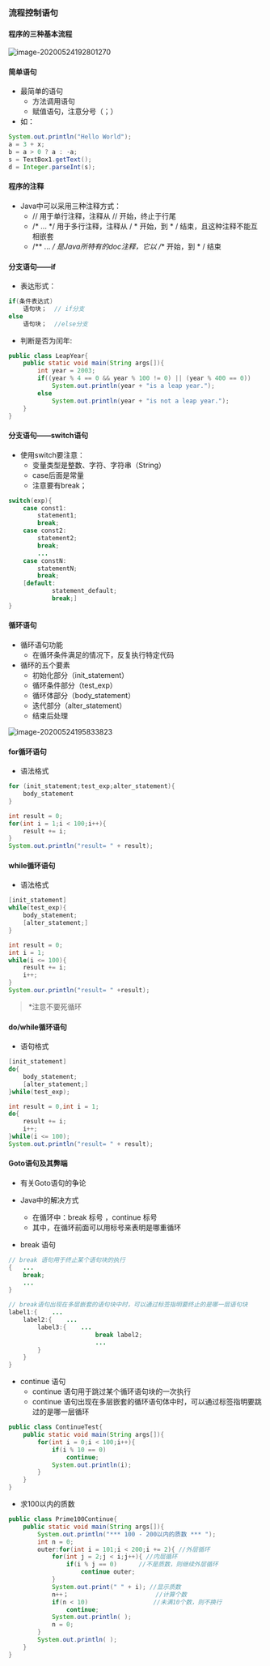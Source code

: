 ### 流程控制语句

#### 程序的三种基本流程

![image-20200524192801270](C:\Users\Tao\AppData\Roaming\Typora\typora-user-images\image-20200524192801270.png)

#### 简单语句

* 最简单的语句
  * 方法调用语句
  * 赋值语句，注意分号（；）
* 如：

```java
System.out.println("Hello World");
a = 3 + x;
b = a > 0 ? a : -a;
s = TextBox1.getText();
d = Integer.parseInt(s);
```

#### 程序的注释

* Java中可以采用三种注释方式：
  * // 用于单行注释，注释从  //  开始，终止于行尾
  * /*  ...  */ 用于多行注释，注释从  / * 开始，到 * /  结束，且这种注释不能互相嵌套
  * /** ... */  是Java所特有的doc注释，它以 /** 开始，到 * / 结束

#### 分支语句——if

* 表达形式：

```java
if(条件表达式)
    语句块；  // if分支
else
    语句块；  //else分支
```

* 判断是否为闰年:

```java
public class LeapYear{
    public static void main(String args[]){
    	int year = 2003;
    	if((year % 4 == 0 && year % 100 != 0) || (year % 400 == 0))
            System.out.println(year + "is a leap year.");
    	else
            System.out.println(year + "is not a leap year.");
	}
}
```

#### 分支语句——switch语句

* 使用switch要注意：
  * 变量类型是整数、字符、字符串（String）
  * case后面是常量
  * 注意要有break；

```java
switch(exp){
    case const1:
        statement1;
        break;
    case const2:
        statement2;
        break;
        ...
    case constN:
        statementN;
        break;
	[default:
    		statement_default;
    		break;]
}
```

#### 循环语句

* 循环语句功能
  * 在循环条件满足的情况下，反复执行特定代码
* 循环的五个要素
  * 初始化部分（init_statement）
  * 循环条件部分（test_exp）
  * 循环体部分（body_statement）
  * 迭代部分（alter_statement）
  * 结束后处理

![image-20200524195833823](C:\Users\Tao\AppData\Roaming\Typora\typora-user-images\image-20200524195833823.png)

#### for循环语句

* 语法格式

```java
for (init_statement;test_exp;alter_statement){
    body_statement
}
```

```java
int result = 0;
for(int i = 1;i < 100;i++){
    result += i;
}
System.out.println("result= " + result);
```

#### while循环语句

* 语法格式

```java
[init_statement]
while(test_exp){
    body_statement;
    [alter_statement;]
}
```

```java
int result = 0;
int i = 1;
while(i <= 100){
    result += i;
    i++;
}
System.our.println("result= " +result);
```

> *注意不要死循环

#### do/while循环语句

* 语句格式

```java
[init_statement]
do{
    body_statement;
    [alter_statement;]
}while(test_exp);
```

```java
int result = 0,int i = 1;
do{
    result += i;
    i++;
}while(i <= 100);
System.out.println("result= " + result);
```

#### Goto语句及其弊端

* 有关Goto语句的争论
* Java中的解决方式
  * 在循环中：break 标号 ，continue 标号
  * 其中，在循环前面可以用标号来表明是哪重循环

* break 语句

```java
// break 语句用于终止某个语句块的执行
{	...
    break;
    ...
}
```

```java
// break语句出现在多层嵌套的语句块中时，可以通过标签指明要终止的是哪一层语句块
label1:{	...
    label2:{	...
        label3:{	...
            			break label2;
                		...
        }
    }
}
```

* continue 语句
  * continue 语句用于跳过某个循环语句块的一次执行
  * continue 语句出现在多层嵌套的循环语句体中时，可以通过标签指明要跳过的是哪一层循环

```java
public class ContinueTest{
    public static void main(String args[]){
        for(int i = 0;i < 100;i++){
            if(i % 10 == 0)
                continue;
            System.out.println(i);
        }
    }
}
```

* 求100以内的质数

```java
public class Prime100Continue{
    public static void main(String args[]){
        System.out.println("*** 100 - 200以内的质数 *** ");
        int n = 0;
        outer:for(int i = 101;i < 200;i += 2){ //外层循环
            for(int j = 2;j < i;j++){ //内层循环
    			if(i % j == 0)		//不是质数，则继续外层循环
                	continue outer;
            }
            System.out.print(" " + i); //显示质数
            n++；						//计算个数
            if(n < 10)					//未满10个数，则不换行
            	continue;
            System.out.println( );
            n = 0;
        }
        System.out.println( );
    }
}
```

